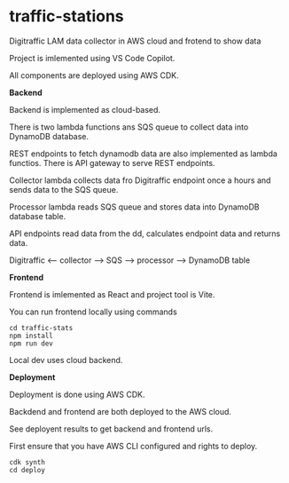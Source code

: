 # traffic-stations
Digitraffic LAM data collector in AWS cloud and frotend to show data

Project is imlemented using VS Code Copilot.

All components are deployed using AWS CDK.

**Backend**

Backend is implemented as cloud-based.

There is two lambda functions ans SQS queue to collect data into DynamoDB database.

REST endpoints to fetch dynamodb data are also implemented as lambda functios. There is API gateway to serve REST endpoints.

Collector lambda collects data fro Digitraffic endpoint once a hours and sends data to the SQS queue.

Processor lambda reads SQS queue and stores data into DynamoDB database table.

API endpoints read data from the dd, calculates endpoint data and returns data.

Digitraffic <-- collector --> SQS --> processor --> DynamoDB table

**Frontend**

Frontend is imlemented as React and project tool is Vite.

You can run frontend locally using commands

```
cd traffic-stats
npm install
npm run dev
```
Local dev uses cloud backend.

**Deployment**

Deployment is done using AWS CDK.

Backdend and frontend are both deployed to the AWS cloud.

See deployent results to get backend and frontend urls.

First ensure that you have AWS CLI configured and rights to deploy.

```
cdk synth
cd deploy
```

